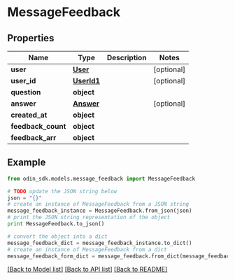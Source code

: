 # MessageFeedback


## Properties

Name | Type | Description | Notes
------------ | ------------- | ------------- | -------------
**user** | [**User**](User.md) |  | [optional] 
**user_id** | [**UserId1**](UserId1.md) |  | [optional] 
**question** | **object** |  | 
**answer** | [**Answer**](Answer.md) |  | [optional] 
**created_at** | **object** |  | 
**feedback_count** | **object** |  | 
**feedback_arr** | **object** |  | 

## Example

```python
from odin_sdk.models.message_feedback import MessageFeedback

# TODO update the JSON string below
json = "{}"
# create an instance of MessageFeedback from a JSON string
message_feedback_instance = MessageFeedback.from_json(json)
# print the JSON string representation of the object
print MessageFeedback.to_json()

# convert the object into a dict
message_feedback_dict = message_feedback_instance.to_dict()
# create an instance of MessageFeedback from a dict
message_feedback_form_dict = message_feedback.from_dict(message_feedback_dict)
```
[[Back to Model list]](../README.md#documentation-for-models) [[Back to API list]](../README.md#documentation-for-api-endpoints) [[Back to README]](../README.md)


